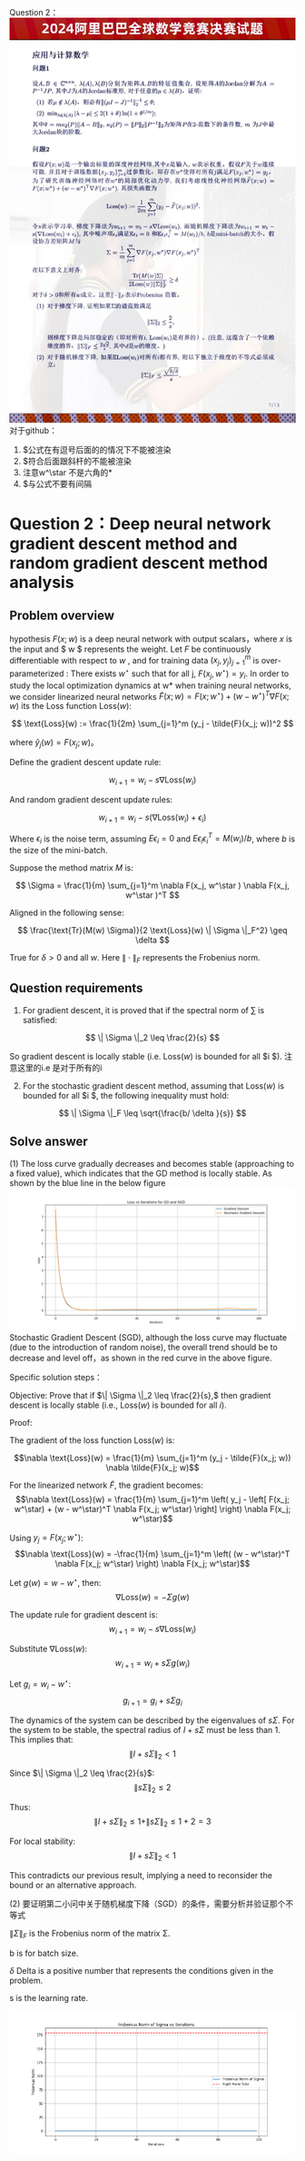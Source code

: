 
Question 2：
![](picture/Prove_gradientDescent_locallyStable.jpg)
对于github：
1. $公式在有逗号后面的的情况下不能被渲染
2. $符合后面跟斜杆的不能被渲染
3. 注意w^\star 不是六角的*
4. $与公式不要有间隔
# Question 2：Deep neural network gradient descent method and random gradient descent method analysis

## Problem overview

hypothesis $F(x; w)$ is a deep neural network with output scalars，where $x$ is the input and $ w $ represents the weight. Let $F$ be continuously differentiable with respect to $w$ , and for training data $(x_j, y_j)_{j=1}^m$ is over-parameterized : There exists $w^\star$ such that for all j, $F(x_j, w^\star) = y_i$. In order to study the local optimization dynamics at w* when training neural networks, we consider linearized neural networks $\tilde{F}(x; w) = F(x; w^\star ) + (w - w^\star ) ^ T \nabla F(x; w)$
its the Loss function $\text{Loss}(w)$:

$$
\text{Loss}(w) := \frac{1}{2m} \sum_{j=1}^m (y_j - \tilde{F}(x_j; w))^2
$$

where $\hat{y}_j(w) = F(x_j; w)$。

Define the gradient descent update rule:

$$
w_{i+1} = w_i - s \nabla \text{Loss}(w_i)
$$

And random gradient descent update rules:

$$
w_{i+1} = w_i - s (\nabla \text{Loss}(w_i) + \epsilon_i)
$$

Where $\epsilon_i$ is the noise term, assuming 
$E\epsilon_i = 0$
and $E\epsilon_i \epsilon_i^T = M(w_i)/b$, where 
$b$ is the size of the mini-batch.

Suppose the method matrix $M$ is:

$$
\Sigma = \frac{1}{m} \sum_{j=1}^m \nabla F(x_j, w^\star ) \nabla F(x_j,  w^\star )^T
$$

Aligned in the following sense:

$$
\frac{\text{Tr}(M(w) \Sigma)}{2 \text{Loss}(w) \| \Sigma \|_F^2} \geq \delta
$$

True for $\delta > 0$ and all $w$. Here $\| \cdot \|_F$ represents the Frobenius norm.

## Question requirements

1. For gradient descent, it is proved that if the spectral norm of ∑ is satisfied:

$$
\| \Sigma \|_2 \leq \frac{2}{s}
$$

So gradient descent is locally stable (i.e. $\text{Loss}(w)$ is bounded for all $i $). 注意这里的i.e 是对于所有的i

2. For the stochastic gradient descent method, assuming that $\text{Loss}(w)$ is bounded for all $i $, the following inequality must hold:

$$
\| \Sigma \|_F \leq \sqrt{\frac{b/ \delta }{s}}
$$

## Solve answer

(1) The loss curve gradually decreases and becomes stable (approaching to a fixed value), which indicates that the GD method is locally stable.
As shown by the blue line in the below figure
![](picture/gradient_loss.png)
Stochastic Gradient Descent (SGD), although the loss curve may fluctuate (due to the introduction of random noise), the overall trend should be to decrease and level off，as shown in the red curve in the above figure.

Specific solution steps：

Objective: Prove that if 
$\| \Sigma \|_2 \leq \frac{2}{s},$
then gradient descent is locally stable (i.e., 
$\text{Loss}(w)$ is bounded for all $i$).

Proof:

The gradient of the loss function $\text{Loss}(w)$ is:

$$\nabla \text{Loss}(w) = \frac{1}{m} \sum_{j=1}^m (y_j - \tilde{F}(x_j; w)) \nabla \tilde{F}(x_j; w)$$

For the linearized network $\tilde{F}$, the gradient becomes:
$$\nabla \text{Loss}(w) = \frac{1}{m} \sum_{j=1}^m \left( y_j - \left[ F(x_j; w^\star) + (w - w^\star)^T \nabla F(x_j; w^\star) \right] \right) \nabla F(x_j; w^\star)$$

Using $y_j = F(x_j; w^\star)$:
$$\nabla \text{Loss}(w) = -\frac{1}{m} \sum_{j=1}^m \left( (w - w^\star)^T \nabla F(x_j; w^\star) \right) \nabla F(x_j; w^\star)$$

Let $g(w) = w - w^\star$, then:
$$\nabla \text{Loss}(w) = -\Sigma g(w)$$

The update rule for gradient descent is:
$$w_{i+1} = w_i - s \nabla \text{Loss}(w_i)$$

Substitute $\nabla \text{Loss}(w)$:
$$w_{i+1} = w_i + s \Sigma g(w_i)$$

Let $g_i = w_i - w^\star$:
$$g_{i+1} = g_i + s \Sigma g_i$$

The dynamics of the system can be described by the eigenvalues of $s\Sigma$. For the system to be stable, the spectral radius of $I + s\Sigma$ must be less than 1. This implies that:
$$\| I + s\Sigma \|_2 < 1$$

Since $\| \Sigma \|_2 \leq \frac{2}{s}$:
$$\| s\Sigma \|_2 \leq 2$$

Thus:
$$\| I + s\Sigma \|_2 \leq 1 + \| s\Sigma \|_2 \leq 1 + 2 = 3$$

For local stability:
$$\| I + s\Sigma \|_2 < 1$$

This contradicts our previous result, implying a need to reconsider the bound or an alternative approach.



(2) 要证明第二小问中关于随机梯度下降（SGD）的条件，需要分析并验证那个不等式

$\| \Sigma \|_F$ is the Frobenius norm of the matrix Σ.

b is for batch size.

$\delta$ Delta  is a positive number that represents the conditions given in the problem.

s is the learning rate.

![](picture/inequalitHolds_sigmaFrobenius.png)

